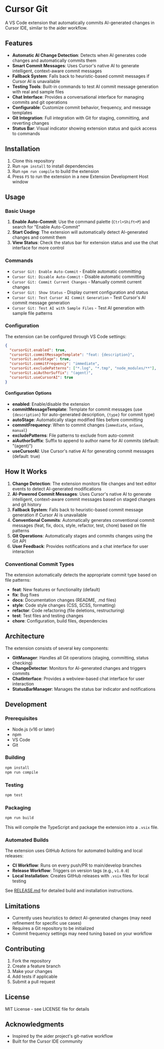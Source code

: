 # Cursor Git

A VS Code extension that automatically commits AI-generated changes in Cursor IDE, similar to the aider workflow.

## Features

- **Automatic AI Change Detection**: Detects when AI generates code changes and automatically commits them
- **Smart Commit Messages**: Uses Cursor's native AI to generate intelligent, context-aware commit messages
- **Fallback System**: Falls back to heuristic-based commit messages if Cursor AI is unavailable
- **Testing Tools**: Built-in commands to test AI commit message generation with real and sample files
- **Chat Interface**: Provides a conversational interface for managing commits and git operations
- **Configurable**: Customize commit behavior, frequency, and message templates
- **Git Integration**: Full integration with Git for staging, committing, and reverting changes
- **Status Bar**: Visual indicator showing extension status and quick access to commands

## Installation

1. Clone this repository
2. Run `npm install` to install dependencies
3. Run `npm run compile` to build the extension
4. Press `F5` to run the extension in a new Extension Development Host window

## Usage

### Basic Usage

1. **Enable Auto-Commit**: Use the command palette (`Ctrl+Shift+P`) and search for "Enable Auto-Commit"
2. **Start Coding**: The extension will automatically detect AI-generated changes and commit them
3. **View Status**: Check the status bar for extension status and use the chat interface for more control

### Commands

- `Cursor Git: Enable Auto-Commit` - Enable automatic committing
- `Cursor Git: Disable Auto-Commit` - Disable automatic committing
- `Cursor Git: Commit Current Changes` - Manually commit current changes
- `Cursor Git: Show Status` - Display current configuration and status
- `Cursor Git: Test Cursor AI Commit Generation` - Test Cursor's AI commit message generation
- `Cursor Git: Test AI with Sample Files` - Test AI generation with sample file patterns

### Configuration

The extension can be configured through VS Code settings:

```json
{
  "cursorGit.enabled": true,
  "cursorGit.commitMessageTemplate": "feat: {description}",
  "cursorGit.autoStage": true,
  "cursorGit.commitFrequency": "immediate",
  "cursorGit.excludePatterns": ["*.log", "*.tmp", "node_modules/**"],
  "cursorGit.aiAuthorSuffix": "(agent)",
  "cursorGit.useCursorAI": true
}
```

#### Configuration Options

- **enabled**: Enable/disable the extension
- **commitMessageTemplate**: Template for commit messages (use `{description}` for auto-generated description, `{type}` for commit type)
- **autoStage**: Automatically stage modified files before committing
- **commitFrequency**: When to commit changes (`immediate`, `onSave`, `manual`)
- **excludePatterns**: File patterns to exclude from auto-commit
- **aiAuthorSuffix**: Suffix to append to author name for AI commits (default: "(agent)")
- **useCursorAI**: Use Cursor's native AI for generating commit messages (default: true)

## How It Works

1. **Change Detection**: The extension monitors file changes and text editor events to detect AI-generated modifications
2. **AI-Powered Commit Messages**: Uses Cursor's native AI to generate intelligent, context-aware commit messages based on staged changes and git history
3. **Fallback System**: Falls back to heuristic-based commit message generation if Cursor AI is unavailable
4. **Conventional Commits**: Automatically generates conventional commit messages (feat, fix, docs, style, refactor, test, chore) based on file patterns
5. **Git Operations**: Automatically stages and commits changes using the Git API
6. **User Feedback**: Provides notifications and a chat interface for user interaction

### Conventional Commit Types

The extension automatically detects the appropriate commit type based on file patterns:

- **feat**: New features or functionality (default)
- **fix**: Bug fixes
- **docs**: Documentation changes (README, .md files)
- **style**: Code style changes (CSS, SCSS, formatting)
- **refactor**: Code refactoring (file deletions, restructuring)
- **test**: Test files and testing changes
- **chore**: Configuration, build files, dependencies

## Architecture

The extension consists of several key components:

- **GitManager**: Handles all Git operations (staging, committing, status checking)
- **ChangeDetector**: Monitors for AI-generated changes and triggers commits
- **ChatInterface**: Provides a webview-based chat interface for user interaction
- **StatusBarManager**: Manages the status bar indicator and notifications

## Development

### Prerequisites

- Node.js (v16 or later)
- npm
- VS Code
- Git

### Building

```bash
npm install
npm run compile
```

### Testing

```bash
npm test
```

### Packaging

```bash
npm run build
```

This will compile the TypeScript and package the extension into a `.vsix` file.

### Automated Builds

The extension uses GitHub Actions for automated building and local releases:

- **CI Workflow**: Runs on every push/PR to main/develop branches
- **Release Workflow**: Triggers on version tags (e.g., `v1.0.0`)
- **Local Installation**: Creates GitHub releases with `.vsix` files for local testing

See [RELEASE.md](RELEASE.md) for detailed build and installation instructions.

## Limitations

- Currently uses heuristics to detect AI-generated changes (may need refinement for specific use cases)
- Requires a Git repository to be initialized
- Commit frequency settings may need tuning based on your workflow

## Contributing

1. Fork the repository
2. Create a feature branch
3. Make your changes
4. Add tests if applicable
5. Submit a pull request

## License

MIT License - see LICENSE file for details

## Acknowledgments

- Inspired by the aider project's git-native workflow
- Built for the Cursor IDE community
